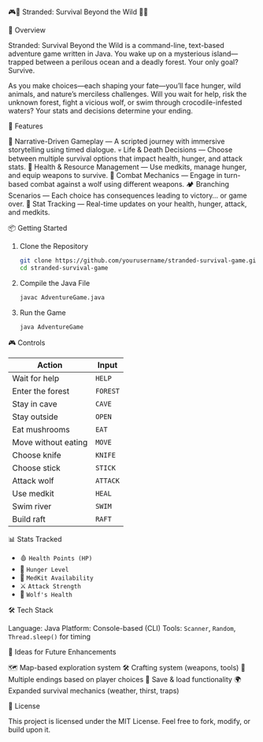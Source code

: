 
🎮🌴 Stranded: Survival Beyond the Wild 🌲🐺


📝 Overview

Stranded: Survival Beyond the Wild is a command-line, text-based adventure game written in Java. You wake up on a mysterious island—trapped between a perilous ocean and a deadly forest. Your only goal? Survive.

As you make choices—each shaping your fate—you’ll face hunger, wild animals, and nature’s merciless challenges. Will you wait for help, risk the unknown forest, fight a vicious wolf, or swim through crocodile-infested waters? Your stats and decisions determine your ending.


🎯 Features

🌅 Narrative-Driven Gameplay — A scripted journey with immersive storytelling using timed dialogue.
💀 Life & Death Decisions — Choose between multiple survival options that impact health, hunger, and attack stats.
💊 Health & Resource Management — Use medkits, manage hunger, and equip weapons to survive.
🐺 Combat Mechanics — Engage in turn-based combat against a wolf using different weapons.
🏕️ Branching Scenarios — Each choice has consequences leading to victory… or game over.
🧪 Stat Tracking — Real-time updates on your health, hunger, attack, and medkits.


📦 Getting Started

1. Clone the Repository

   ```bash
   git clone https://github.com/yourusername/stranded-survival-game.git
   cd stranded-survival-game
   ```

2. Compile the Java File

   ```bash
   javac AdventureGame.java
   ```

3. Run the Game

   ```bash
   java AdventureGame
   ```


🎮 Controls

| Action              | Input    |
| ------------------- | -------- |
| Wait for help       | `HELP`   |
| Enter the forest    | `FOREST` |
| Stay in cave        | `CAVE`   |
| Stay outside        | `OPEN`   |
| Eat mushrooms       | `EAT`    |
| Move without eating | `MOVE`   |
| Choose knife        | `KNIFE`  |
| Choose stick        | `STICK`  |
| Attack wolf         | `ATTACK` |
| Use medkit          | `HEAL`   |
| Swim river          | `SWIM`   |
| Build raft          | `RAFT`   |


📊 Stats Tracked

* 🩸 `Health Points (HP)`
* 🍖 `Hunger Level`
* 💼 `MedKit Availability`
* ⚔️ `Attack Strength`
* 🐺 `Wolf's Health`


🛠️ Tech Stack

Language: Java
Platform: Console-based (CLI)
Tools: `Scanner`, `Random`, `Thread.sleep()` for timing


🧠 Ideas for Future Enhancements

🗺️ Map-based exploration system
🛠️ Crafting system (weapons, tools)
📜 Multiple endings based on player choices
🔄 Save & load functionality
🌍 Expanded survival mechanics (weather, thirst, traps)


📜 License

This project is licensed under the MIT License. Feel free to fork, modify, or build upon it.

